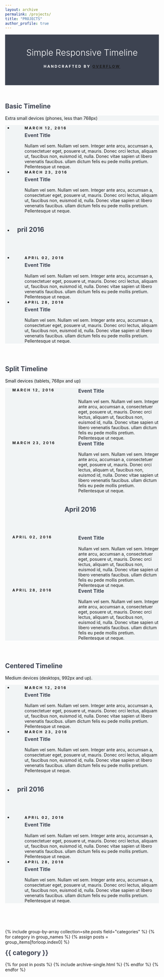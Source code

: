 ```yaml
---
layout: archive
permalink: /projects/
title: "PROJECTS"
author_profile: true
---
```



<html>
<head>
<meta name="viewport" content="width=device-width, initial-scale=1.0">
<style>
$primary-color: #FF6B6B;
$primary-color-hover: scale-color($primary-color, $lightness: 32%);

body {
    color: #768390;
    background: #FFF;
    font-family: "Effra", Helvetica, sans-serif;
    padding: 0;
    -webkit-font-smoothing: antialiased;
}
h1,h2,h3,h4,h5,h6 {
    color: #3D4351;
    margin-top: 0;
}
a {
    color: $primary-color;
    &:hover {
        color: $primary-color-hover;
        text-decoration: none;
    }
}
.example-header {
    background: #3D4351;
    color: #FFF;
    font-weight: 300;
    padding: 3em 1em;
    text-align: center;
    h1 {
        color: #FFF;
        font-weight: 300;
        margin-bottom: 20px
    }
    p {
        font-size: 12px;
        text-transform: uppercase;
        letter-spacing: 3px;
        font-weight: 700;
    }
}
.container-fluid {
    .row {
        padding: 0 0 4em 0;
        &:nth-child(even) {
            background: #F1F4F5;
        }
    }
}

.example-title {
    text-align: center;
    margin-bottom: 60px;
    padding: 3em 0;
    border-bottom: 1px solid #E4EAEC;
    p {
        margin: 0 auto;
        font-size: 16px;
        max-width: 400px;
    }
}

/*==================================
    TIMELINE
==================================*/

    /*-- GENERAL STYLES
    ------------------------------*/
    .timeline {
        line-height: 1.4em;
        list-style: none;
        margin: 0;
        padding: 0;
        width: 100%;
        h1, h2, h3, h4, h5, h6 {
            line-height: inherit;
        }
    }

    /*----- TIMELINE ITEM -----*/

    .timeline-item {
        padding-left: 40px;
        position: relative;
        &:last-child {
            padding-bottom: 0;
        }
    }

    /*----- TIMELINE INFO -----*/

    .timeline-info {
        font-size: 12px;
        font-weight: 700;
        letter-spacing: 3px;
        margin: 0 0 .5em 0;
        text-transform: uppercase;
        white-space: nowrap;
    }
    /*----- TIMELINE MARKER -----*/

    .timeline-marker {
        position: absolute;
        top: 0; bottom: 0; left: 0;
        width: 15px;
        &:before {
            background: $primary-color;
            border: 3px solid transparent;
            border-radius: 100%;
            content: "";
            display: block;
            height: 15px;
            position: absolute;
            top: 4px; left: 0;
            width: 15px;
            transition: background 0.3s ease-in-out,
                    border 0.3s ease-in-out;
        }
        &:after {
            content: "";
            width: 3px;
            background: #CCD5DB;
            display: block;
            position: absolute;
            top: 24px; bottom: 0; left: 6px;
        }
        .timeline-item:last-child &:after {
            content: none;
        }
    }
    .timeline-item:not(.period):hover .timeline-marker:before {
        background: transparent;
        border: 3px solid $primary-color;
    }

    /*----- TIMELINE CONTENT -----*/

    .timeline-content {
        padding-bottom: 40px;
        p:last-child {
            margin-bottom: 0;
        }
    }

    /*----- TIMELINE PERIOD -----*/
    
    .period {
        padding: 0;
        .timeline-info {
            display: none;
        }
        .timeline-marker {
            &:before {
                background: transparent;
                content: "";
                width: 15px;
                height: auto;
                border: none;
                border-radius: 0;
                top: 0;
                bottom: 30px;
                position: absolute;
                border-top: 3px solid #CCD5DB;
                border-bottom: 3px solid #CCD5DB;
            }
            &:after {
                content: "";
                height: 32px;
                top: auto;
            }
        }
        .timeline-content {
            padding: 40px 0 70px;
        }
        .timeline-title {
            margin: 0;
        }
    }

    /*----------------------------------------------
        MOD: TIMELINE SPLIT
    ----------------------------------------------*/

        .timeline-split {
            @media (min-width: 768px) {
                .timeline {
                    display: table;
                }
                .timeline-item {
                    display: table-row;
                    padding: 0;
                }
                .timeline-info,
                .timeline-marker,
                .timeline-content,
                .period .timeline-info {
                    display: table-cell;
                    vertical-align: top;
                }
                .timeline-marker {
                    position: relative;
                }
                .timeline-content {
                    padding-left: 30px;
                }
                .timeline-info {
                    padding-right: 30px;
                }
                .period .timeline-title {
                    position: relative;
                    left: -45px;
                }
            }
        }

    /*----------------------------------------------
        MOD: TIMELINE CENTERED
    ----------------------------------------------*/

        .timeline-centered {
            @extend .timeline-split;
            @media (min-width: 992px) {
                &,
                .timeline-item,
                .timeline-info,
                .timeline-marker,
                .timeline-content {
                    display: block;
                    margin: 0;
                    padding: 0;
                }
                .timeline-item {
                    padding-bottom: 40px;
                    overflow: hidden;
                }
                .timeline-marker {
                    position: absolute;
                    left: 50%;
                    margin-left: -7.5px;
                }
                .timeline-info,
                .timeline-content {
                    width: 50%;
                }
                > .timeline-item:nth-child(odd) .timeline-info {
                    float: left;
                    text-align: right;
                    padding-right: 30px;
                }
                > .timeline-item:nth-child(odd) .timeline-content {
                    float: right;
                    text-align: left;
                    padding-left: 30px;
                }    
                > .timeline-item:nth-child(even) .timeline-info {
                    float: right;
                    text-align: left;
                    padding-left: 30px;
                }
                > .timeline-item:nth-child(even) .timeline-content {
                    float: left;
                    text-align: right;
                    padding-right: 30px;
                }
                > .timeline-item.period .timeline-content {
                    float: none;
                    padding: 0;
                    width: 100%;
                    text-align: center;
                }
                .timeline-item.period {
                    padding: 50px 0 90px;
                }
                .period .timeline-marker:after {
                    height: 30px;
                    bottom: 0;
                    top: auto;
                }
                .period .timeline-title {
                    left: auto;
                }
            }
        }

    /*----------------------------------------------
        MOD: MARKER OUTLINE
    ----------------------------------------------*/
        
        .marker-outline {
            .timeline-marker {
                &:before {
                    background: transparent;
                    border-color: $primary-color;
                }
            }
            .timeline-item:hover .timeline-marker:before {
                background: $primary-color;
            }
        }
</style>
</head>
<body>
<script src="https://use.typekit.net/bkt6ydm.js"></script>
<script>try{Typekit.load({ async: true });}catch(e){}</script>
<header class="example-header">
    <h1 class="text-center">Simple Responsive Timeline</h1>
    <p>Handcrafted by <a href="http://overflowdg.com" target="_blank">Overflow</a></p>
</header>
<div class="container-fluid">
    <div class="row example-basic">
        <div class="col-md-12 example-title">
            <h2>Basic Timeline</h2>
            <p>Extra small devices (phones, less than 768px)</p>
        </div>
        <div class="col-xs-10 col-xs-offset-1 col-sm-8 col-sm-offset-2">
            <ul class="timeline">
                <li class="timeline-item">
                    <div class="timeline-info">
                        <span>March 12, 2016</span>
                    </div>
                    <div class="timeline-marker"></div>
                    <div class="timeline-content">
                        <h3 class="timeline-title">Event Title</h3>
                        <p>Nullam vel sem. Nullam vel sem. Integer ante arcu, accumsan a, consectetuer eget, posuere ut, mauris. Donec orci lectus, aliquam ut, faucibus non, euismod id, nulla. Donec vitae sapien ut libero venenatis faucibus. ullam dictum felis eu pede mollis pretium. Pellentesque ut neque.</p>
                    </div>
                </li>
                <li class="timeline-item">
                    <div class="timeline-info">
                        <span>March 23, 2016</span>
                    </div>
                    <div class="timeline-marker"></div>
                    <div class="timeline-content">
                        <h3 class="timeline-title">Event Title</h3>
                        <p>Nullam vel sem. Nullam vel sem. Integer ante arcu, accumsan a, consectetuer eget, posuere ut, mauris. Donec orci lectus, aliquam ut, faucibus non, euismod id, nulla. Donec vitae sapien ut libero venenatis faucibus. ullam dictum felis eu pede mollis pretium. Pellentesque ut neque. </p>
                    </div>
                </li>
                <li class="timeline-item period">
                    <div class="timeline-info"></div>
                    <div class="timeline-marker"></div>
                    <div class="timeline-content">
                        <h2 class="timeline-title">April 2016</h2>
                    </div>
                </li>
                <li class="timeline-item">
                    <div class="timeline-info">
                        <span>April 02, 2016</span>
                    </div>
                    <div class="timeline-marker"></div>
                    <div class="timeline-content">
                        <h3 class="timeline-title">Event Title</h3>
                        <p>Nullam vel sem. Nullam vel sem. Integer ante arcu, accumsan a, consectetuer eget, posuere ut, mauris. Donec orci lectus, aliquam ut, faucibus non, euismod id, nulla. Donec vitae sapien ut libero venenatis faucibus. ullam dictum felis
                            eu pede mollis pretium. Pellentesque ut neque. </p>
                    </div>
                </li>
                <li class="timeline-item">
                    <div class="timeline-info">
                        <span>April 28, 2016</span>
                    </div>
                    <div class="timeline-marker"></div>
                    <div class="timeline-content">
                        <h3 class="timeline-title">Event Title</h3>
                        <p>Nullam vel sem. Nullam vel sem. Integer ante arcu, accumsan a, consectetuer eget, posuere ut, mauris. Donec orci lectus, aliquam ut, faucibus non, euismod id, nulla. Donec vitae sapien ut libero venenatis faucibus. ullam dictum felis
                            eu pede mollis pretium. Pellentesque ut neque. </p>
                    </div>
                </li>
            </ul>
        </div>
    </div>
    <div class="row example-split">
        <div class="col-md-12 example-title">
            <h2>Split Timeline</h2>
            <p>Small devices (tablets, 768px and up)</p>
        </div>
        <div class="col-xs-10 col-xs-offset-1 col-sm-8 col-sm-offset-2">
            <ul class="timeline timeline-split">
                <li class="timeline-item">
                    <div class="timeline-info">
                        <span>March 12, 2016</span>
                    </div>
                    <div class="timeline-marker"></div>
                    <div class="timeline-content">
                        <h3 class="timeline-title">Event Title</h3>
                        <p>Nullam vel sem. Nullam vel sem. Integer ante arcu, accumsan a, consectetuer eget, posuere ut, mauris. Donec orci lectus, aliquam ut, faucibus non, euismod id, nulla. Donec vitae sapien ut libero venenatis faucibus. ullam dictum felis
                            eu pede mollis pretium. Pellentesque ut neque.</p>
                    </div>
                </li>
                <li class="timeline-item">
                    <div class="timeline-info">
                        <span>March 23, 2016</span>
                    </div>
                    <div class="timeline-marker"></div>
                    <div class="timeline-content">
                        <h3 class="timeline-title">Event Title</h3>
                        <p>Nullam vel sem. Nullam vel sem. Integer ante arcu, accumsan a, consectetuer eget, posuere ut, mauris. Donec orci lectus, aliquam ut, faucibus non, euismod id, nulla. Donec vitae sapien ut libero venenatis faucibus. ullam dictum felis
                            eu pede mollis pretium. Pellentesque ut neque. </p>
                    </div>
                </li>
                <li class="timeline-item period">
                    <div class="timeline-info"></div>
                    <div class="timeline-marker"></div>
                    <div class="timeline-content">
                        <h2 class="timeline-title">April 2016</h2>
                    </div>
                </li>
                <li class="timeline-item">
                    <div class="timeline-info">
                        <span>April 02, 2016</span>
                    </div>
                    <div class="timeline-marker"></div>
                    <div class="timeline-content">
                        <h3 class="timeline-title">Event Title</h3>
                        <p>Nullam vel sem. Nullam vel sem. Integer ante arcu, accumsan a, consectetuer eget, posuere ut, mauris. Donec orci lectus, aliquam ut, faucibus non, euismod id, nulla. Donec vitae sapien ut libero venenatis faucibus. ullam dictum felis
                            eu pede mollis pretium. Pellentesque ut neque. </p>
                    </div>
                </li>
                <li class="timeline-item">
                    <div class="timeline-info">
                        <span>April 28, 2016</span>
                    </div>
                    <div class="timeline-marker"></div>
                    <div class="timeline-content">
                        <h3 class="timeline-title">Event Title</h3>
                        <p>Nullam vel sem. Nullam vel sem. Integer ante arcu, accumsan a, consectetuer eget, posuere ut, mauris. Donec orci lectus, aliquam ut, faucibus non, euismod id, nulla. Donec vitae sapien ut libero venenatis faucibus. ullam dictum felis
                            eu pede mollis pretium. Pellentesque ut neque. </p>
                    </div>
                </li>
            </ul>
        </div>
    </div>
    <div class="row example-centered">
        <div class="col-md-12 example-title">
            <h2>Centered Timeline</h2>
            <p>Medium devices (desktops, 992px and up).</p>
        </div>
        <div class="col-xs-10 col-xs-offset-1 col-sm-8 col-sm-offset-2">
            <ul class="timeline timeline-centered">
                <li class="timeline-item">
                    <div class="timeline-info">
                        <span>March 12, 2016</span>
                    </div>
                    <div class="timeline-marker"></div>
                    <div class="timeline-content">
                        <h3 class="timeline-title">Event Title</h3>
                        <p>Nullam vel sem. Nullam vel sem. Integer ante arcu, accumsan a, consectetuer eget, posuere ut, mauris. Donec orci lectus, aliquam ut, faucibus non, euismod id, nulla. Donec vitae sapien ut libero venenatis faucibus. ullam dictum felis
                            eu pede mollis pretium. Pellentesque ut neque.</p>
                    </div>
                </li>
                <li class="timeline-item">
                    <div class="timeline-info">
                        <span>March 23, 2016</span>
                    </div>
                    <div class="timeline-marker"></div>
                    <div class="timeline-content">
                        <h3 class="timeline-title">Event Title</h3>
                        <p>Nullam vel sem. Nullam vel sem. Integer ante arcu, accumsan a, consectetuer eget, posuere ut, mauris. Donec orci lectus, aliquam ut, faucibus non, euismod id, nulla. Donec vitae sapien ut libero venenatis faucibus. ullam dictum felis
                            eu pede mollis pretium. Pellentesque ut neque. </p>
                    </div>
                </li>
                <li class="timeline-item period">
                    <div class="timeline-info"></div>
                    <div class="timeline-marker"></div>
                    <div class="timeline-content">
                        <h2 class="timeline-title">April 2016</h2>
                    </div>
                </li>
                <li class="timeline-item">
                    <div class="timeline-info">
                        <span>April 02, 2016</span>
                    </div>
                    <div class="timeline-marker"></div>
                    <div class="timeline-content">
                        <h3 class="timeline-title">Event Title</h3>
                        <p>Nullam vel sem. Nullam vel sem. Integer ante arcu, accumsan a, consectetuer eget, posuere ut, mauris. Donec orci lectus, aliquam ut, faucibus non, euismod id, nulla. Donec vitae sapien ut libero venenatis faucibus. ullam dictum felis
                            eu pede mollis pretium. Pellentesque ut neque. </p>
                    </div>
                </li>
                <li class="timeline-item">
                    <div class="timeline-info">
                        <span>April 28, 2016</span>
                    </div>
                    <div class="timeline-marker"></div>
                    <div class="timeline-content">
                        <h3 class="timeline-title">Event Title</h3>
                        <p>Nullam vel sem. Nullam vel sem. Integer ante arcu, accumsan a, consectetuer eget, posuere ut, mauris. Donec orci lectus, aliquam ut, faucibus non, euismod id, nulla. Donec vitae sapien ut libero venenatis faucibus. ullam dictum felis
                            eu pede mollis pretium. Pellentesque ut neque. </p>
                    </div>
                </li>
            </ul>
        </div>
    </div>
</div>
</body>
</html>


{% include group-by-array collection=site.posts field="categories" %}
{% for category in group_names %}
  {% assign posts = group_items[forloop.index0] %}
  <h2 id="{{ category | slugify }}" class="archive__subtitle">{{ category }}</h2>
  {% for post in posts %}
    {% include archive-single.html %}
  {% endfor %}
{% endfor %}